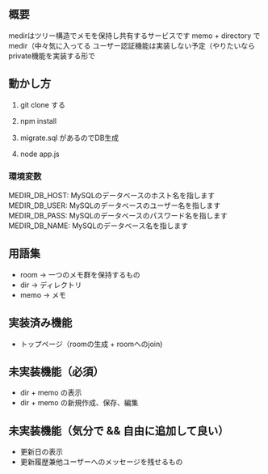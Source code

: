 ## 概要
medirはツリー構造でメモを保持し共有するサービスです
memo + directory で medir（中々気に入ってる
ユーザー認証機能は実装しない予定（やりたいならprivate機能を実装する形で

## 動かし方

1. git clone する

2. npm install

3. migrate.sql があるのでDB生成

4. node app.js

### 環境変数

MEDIR\_DB\_HOST: MySQLのデータベースのホスト名を指します
MEDIR\_DB\_USER: MySQLのデータベースのユーザー名を指します
MEDIR\_DB\_PASS: MySQLのデータベースのパスワード名を指します
MEDIR\_DB\_NAME: MySQLのデータベース名を指します

## 用語集

- room → 一つのメモ群を保持するもの
- dir → ディレクトリ
- memo → メモ

## 実装済み機能

- トップページ（roomの生成 + roomへのjoin)


## 未実装機能（必須）

- dir + memo の表示
- dir + memo の新規作成、保存、編集

## 未実装機能（気分で && 自由に追加して良い）

- 更新日の表示
- 更新履歴兼他ユーザーへのメッセージを残せるもの
